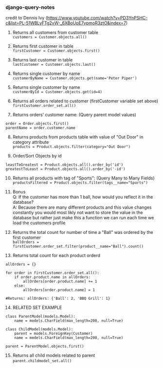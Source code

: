 ### django-query-notes
credit to Dennis Ivy (https://www.youtube.com/watch?v=PD3YnPSHC-c&list=PL-51WBLyFTg2vW-_6XBoUpE7vpmoR3ztO&index=7)

1. Returns all customers from customer table \
`customers = Customer.objects.all()`

2. Returns first customer in table \
`firstCustomer = Customer.objects.first()`

3. Returns last customer in table \
`lastCustomer = Customer.objects.last()`

4. Returns single customer by name \
`customerByName = Customer.objects.get(name='Peter Piper')`

5. Returns single customer by name \
`customerById = Customer.objects.get(id=4)`

6. Returns all orders related to customer (firstCustomer variable set above) \
`firstCustomer.order_set.all()`

7. Returns orders' customer name: (Query parent model values)
```
order = Order.objects.first() 
parentName = order.customer.name
```

8. Returns products from products table with value of "Out Door" in category attribute \
`products = Product.objects.filter(category="Out Door")`

9. Order/Sort Objects by id
```
leastToGreatest = Product.objects.all().order_by('id') 
greatestToLeast = Product.objects.all().order_by('-id')
```

10. Returns all products with tag of "Sports": (Query Many to Many Fields) \
`productsFiltered = Product.objects.filter(tags__name="Sports")`

11. Bonus \
Q: If the customer has more than 1 ball, how would you reflect it in the database? \
A: Because there are many different products and this value changes constantly you would most 
likly not want to store the value in the database but rather just make this a function we can run
each time we load the customers profile

12. Returns the total count for number of time a "Ball" was ordered by the first customer \
`ballOrders = firstCustomer.order_set.filter(product__name="Ball").count()`

13. Returns total count for each product orderd
```
allOrders = {}

for order in firstCustomer.order_set.all():
	if order.product.name in allOrders:
		allOrders[order.product.name] += 1
	else:
		allOrders[order.product.name] = 1

#Returns: allOrders: {'Ball': 2, 'BBQ Grill': 1}
```

14. RELATED SET EXAMPLE
```
class ParentModel(models.Model):
	name = models.CharField(max_length=200, null=True)

class ChildModel(models.Model):
	parent = models.ForeignKey(Customer)
	name = models.CharField(max_length=200, null=True)

parent = ParentModel.objects.first()
```

15. Returns all child models related to parent \
`parent.childmodel_set.all()`
